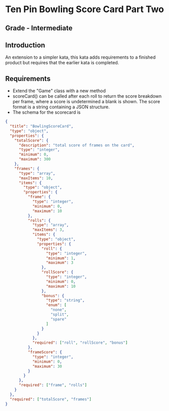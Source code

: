 # Ten Pin Bowling Score Card Part Two

## Grade - Intermediate

## Introduction
An extension to a simpler kata, this kata adds requirements to a finished
product but requires that the earlier kata is completed.

## Requirements
  * Extend the "Game" class with a new method
  * scoreCard() can be called after each roll to return the score breakdown per
  frame, where a score is undetermined a blank is shown. The score format is a
  string containing a JSON structure.
  * The schema for the scorecard is
  ```JSON
  {
    "title": "BowlingScoreCard",
    "type": "object",
    "properties": {
      "totalScore": {
        "description": "total score of frames on the card",
        "type": "integer",
        "minimum": 0,
        "maximum": 300
      },
      "frames": {
        "type": "array",
        "maxItems": 10,
        "items": {
          "type": "object",
          "properties": {
            "frame": {
              "type": "integer",
              "minimum": 0,
              "maximum": 10
            },
            "rolls": {
              "type": "array",
              "maxItems": 3,
              "items": {
                "type": "object",
                "properties": {
                  "roll": {
                    "type": "integer",
                    "minimum": 1,
                    "maximum": 3
                  },
                  "rollScore": {
                    "type": "integer",
                    "minimum": 0,
                    "maximum": 10
                  },
                  "bonus": {
                    "type": "string",
                    "enum": [
                      "none",
                      "split",
                      "spare"
                    ]
                  }
                }
              },
              "required": ["roll", "rollScore", "bonus"]
            },
            "frameScore": {
              "type": "integer",
              "minimum": 0,
              "maximum": 30
            }
          }
        },
        "required": ["frame", "rolls"]
      }
    },
    "required": ["totalScore", "frames"]
  }
  ```
